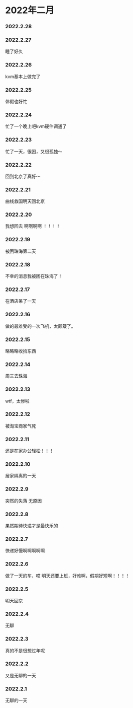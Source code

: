 # 2022年二月


### 2022.2.28 

### 2022.2.27
睡了好久
### 2022.2.26 
kvm基本上做完了
### 2022.2.25 
休假也好忙
### 2022.2.24 
忙了一个晚上吧kvm硬件调通了
### 2022.2.23 
忙了一天，很困，又很孤独～
### 2022.2.22 
回到北京了真好～
### 2022.2.21 
曲线救国明天回北京
### 2022.2.20 
我想回去 啊啊啊啊 ！！！！
### 2022.2.19 
被困珠海第二天
### 2022.2.18
不幸的消息我被困在珠海了！
### 2022.2.17  
在酒店呆了一天
### 2022.2.16
做的最难受的一次飞机，太颠簸了。
### 2022.2.15
略略略收拾东西
### 2022.2.14
周三去珠海
### 2022.2.13
wtf，太惨啦
### 2022.2.12
被淘宝商家气死
### 2022.2.11
还是在家办公轻松！！！
### 2022.2.10
居家隔离的一天
### 2022.2.9
突然的失落 无原因
### 2022.2.8
果然期待快递才是最快乐的
### 2022.2.7
快递好慢啊啊啊啊啊
### 2022.2.6
做了一天的车，哎 明天还要上班，好难啊，假期好短啊！！！！
### 2022.2.5
明天回京
### 2022.2.4
无聊
### 2022.2.3
真的不是很想过年呢
### 2022.2.2
又是无聊的一天
### 2022.2.1
无聊的一天
